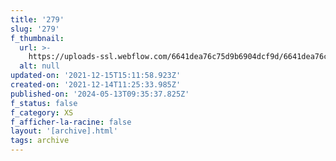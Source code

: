 ```yaml
---
title: '279'
slug: '279'
f_thumbnail:
  url: >-
    https://uploads-ssl.webflow.com/6641dea76c75d9b6904dcf9d/6641dea76c75d9b6904dd2d2_279.jpg
  alt: null
updated-on: '2021-12-15T15:11:58.923Z'
created-on: '2021-12-14T11:25:33.985Z'
published-on: '2024-05-13T09:35:37.825Z'
f_status: false
f_category: XS
f_afficher-la-racine: false
layout: '[archive].html'
tags: archive
---
```



